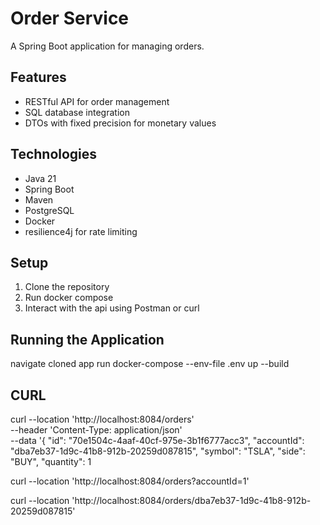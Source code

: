 # Order Service

A Spring Boot application for managing orders.

## Features

- RESTful API for order management
- SQL database integration
- DTOs with fixed precision for monetary values

## Technologies

- Java 21
- Spring Boot
- Maven
- PostgreSQL
- Docker
- resilience4j for rate limiting

## Setup

1. Clone the repository
2. Run docker compose 
3. Interact with the api using Postman or curl

## Running the Application
navigate cloned app
run docker-compose --env-file .env up --build

## CURL
curl --location 'http://localhost:8084/orders' \
--header 'Content-Type: application/json' \
--data '{
"id": "70e1504c-4aaf-40cf-975e-3b1f6777acc3",
"accountId": "dba7eb37-1d9c-41b8-912b-20259d087815",
"symbol": "TSLA",
"side": "BUY",
"quantity": 1

curl --location 'http://localhost:8084/orders?accountId=1'

curl --location 'http://localhost:8084/orders/dba7eb37-1d9c-41b8-912b-20259d087815'